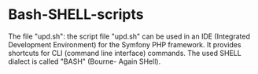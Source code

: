 # Bash-SHELL-scripts

The file "upd.sh":
the script file "upd.sh" can be used in an IDE (Integrated Development Environment) for the Symfony PHP framework.
It provides shortcuts for CLI (command line interface) commands.
The used SHELL dialect is called "BASH" (Bourne- Again SHell).




